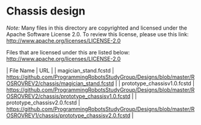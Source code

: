 # Chassis design

*Note:*
Many files in this directory are copyrighted and licensed under the Apache Software License 2.0.  To review this license, please use this link:
http://www.apache.org/licenses/LICENSE-2.0

Files that are licensed under this are listed below:
http://www.apache.org/licenses/LICENSE-2.0

| File Name                      | URL |
| magician_stand.fcstd           | https://github.com/ProgrammingRobotsStudyGroup/Designs/blob/master/ROSROVREV2/chassis/magician_stand.fcstd |
| prototype_chassisv1.0.fcstd    | https://github.com/ProgrammingRobotsStudyGroup/Designs/blob/master/ROSROVREV2/chassis/prototype_chassisv1.0.fcstd |
| prototype_chassisv2.0.fcstd    | https://github.com/ProgrammingRobotsStudyGroup/Designs/blob/master/ROSROVREV1/chassis/prototype_chassisv2.0.fcstd |


